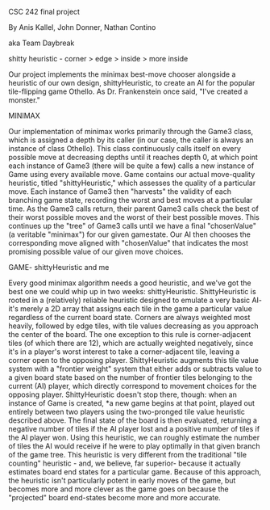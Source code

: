CSC 242 final project

By Anis Kallel, John Donner, Nathan Contino

aka Team Daybreak

shitty heuristic - corner > edge > inside > more inside

Our project implements the minimax best-move chooser alongside a heuristic of our own design, shittyHeuristic, to create an AI for the popular tile-flipping game Othello. As Dr. Frankenstein once said, "I've created a monster."

MINIMAX

Our implementation of minimax works primarily through the Game3 class, which is assigned a depth by its caller (in our case, the caller is always an instance of class Othello). This class continuously calls itself on every possible move at decreasing depths until it reaches depth 0, at which point each instance of Game3 (there will be quite a few) calls a new instance of Game using every available move. Game contains our actual move-quality heuristic, titled "shittyHeuristic," which assesses the quality of a particular move. Each instance of Game3 then "harvests" the validity of each branching game state, recording the worst and best moves at a particular time. As the Game3 calls return, their parent Game3 calls check the best of their worst possible moves and the worst of their best possible moves. This continues up the "tree" of Game3 calls until we have a final "chosenValue" (a veritable "minimax") for our given gamestate. Our AI then chooses the corresponding move aligned with "chosenValue" that indicates the most promising possible value of our given move choices.

GAME- shittyHeuristic and me

Every good minimax algorithm needs a good heuristic, and we've got the best one we could whip up in two weeks: shittyHeuristic. ShittyHeuristic is rooted in a (relatively) reliable heuristic designed to emulate a very basic AI- it's merely a 2D array that assigns each tile in the game a particular value regardless of the current board state. Corners are always weighted most heavily, followed by edge tiles, with tile values decreasing as you approach the center of the board. The one exception to this rule is corner-adjacent tiles (of which there are 12), which are actually weighted negatively, since it's in a player's worst interest to take a corner-adjacent tile, leaving a corner open to the opposing player. ShittyHeuristic augments this tile value system with a "frontier weight" system that either adds or subtracts value to a given board state based on the number of frontier tiles belonging to the current (AI) player, which directly correspond to movement choices for the opposing player. ShittyHeuristic doesn't stop there, though: when an instance of Game is created, *a new game begins at that point, played out entirely between two players using the two-pronged tile value heuristic described above. The final state of the board is then evaluated, returning a negative number of tiles if the AI player lost and a positive number of tiles if the AI player won. Using this heuristic, we can roughly estimate the number of tiles the AI would receive if he were to play optimally in that given branch of the game tree. This heuristic is very different from the traditional "tile counting" heuristic - and, we believe, far superior- because it actually estimates board end states for a particular game. Because of this approach, the heuristic isn't particularly potent in early moves of the game, but becomes more and more clever as the game goes on because the "projected" board end-states become more and more accurate.
